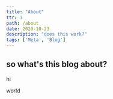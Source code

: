```yaml
---
title: "About"
ttr: 1
path: /about
date: 2020-10-23
description: "does this work?"
tags: ['Meta', 'Blog']
---
```


## so what's this blog about?

hi

world
